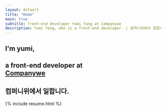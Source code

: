 ```yaml
---
layout: default
title: "Home"
main: true
subtitle: front-end developer Yumi Yang at Companywe
description: Yumi Yang, who is a front-end developer. | 컴퍼니위에서 일합니다.
---
```

<div class="intro-animation">
<section class="explanation">
    <h1 class="intro">
    I'm yumi,
    </h1>
    <h1 class="intro">a front-end developer at 
        <div class="intro-link">
            <a class="transition" href="https://www.companywe.co.kr/en/" target="_blank">
                Companywe
            </a>
            <div class="underline-mask transition"></div>
            <div class="underline"></div>
        </div>
    </h1>
    <h2 class="intro">컴퍼니위에서 일합니다.</h2>
</section>
</div>
{% include resume.html %}
